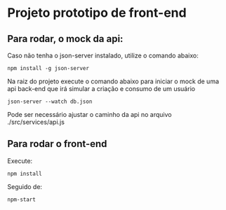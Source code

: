 # Projeto prototipo de front-end

## Para rodar, o mock da api:

Caso não tenha o json-server instalado, utilize o comando abaixo:

`npm install -g json-server`

Na raiz do projeto execute o comando abaixo para iniciar o mock de uma api back-end que irá simular a criação e consumo de um usuário

`json-server --watch db.json`

Pode ser necessário ajustar o caminho da api no arquivo ./src/services/api.js 

## Para rodar o front-end 

Execute:

`npm install`

Seguido de:

`npm-start`
